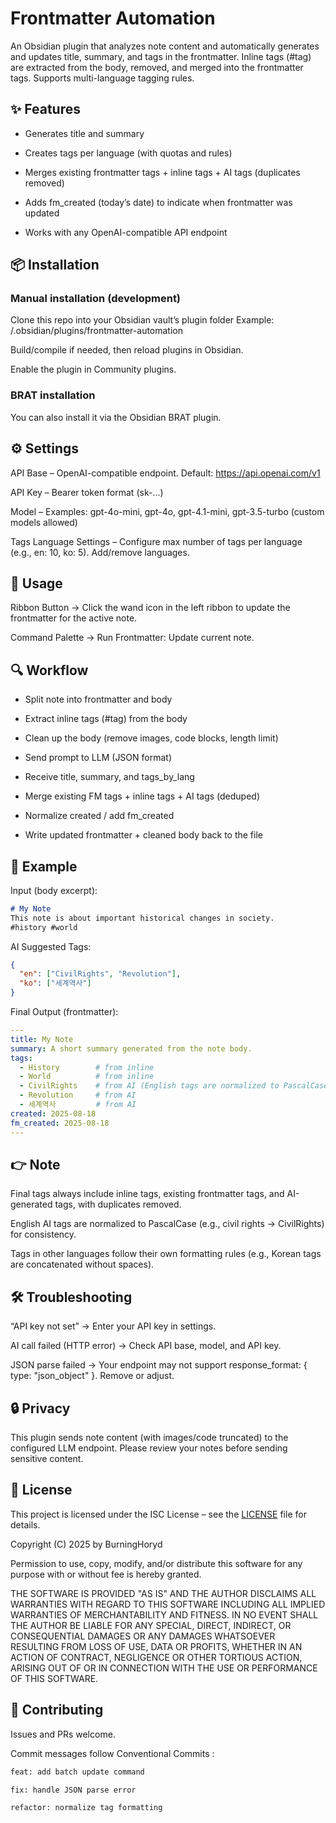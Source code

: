 # Frontmatter Automation

An Obsidian plugin that analyzes note content and automatically generates and updates title, summary, and tags in the frontmatter.
Inline tags (#tag) are extracted from the body, removed, and merged into the frontmatter tags.
Supports multi-language tagging rules.


## ✨ Features

- Generates title and summary

- Creates tags per language (with quotas and rules)

- Merges existing frontmatter tags + inline tags + AI tags (duplicates removed)

- Adds fm_created (today’s date) to indicate when frontmatter was updated

- Works with any OpenAI-compatible API endpoint


## 📦 Installation

### Manual installation (development)

Clone this repo into your Obsidian vault’s plugin folder
Example: <vault>/.obsidian/plugins/frontmatter-automation

Build/compile if needed, then reload plugins in Obsidian.

Enable the plugin in Community plugins.

### BRAT installation

You can also install it via the Obsidian BRAT plugin.


## ⚙️ Settings

API Base – OpenAI-compatible endpoint. Default: https://api.openai.com/v1

API Key – Bearer token format (sk-...)

Model – Examples: gpt-4o-mini, gpt-4o, gpt-4.1-mini, gpt-3.5-turbo (custom models allowed)

Tags Language Settings – Configure max number of tags per language (e.g., en: 10, ko: 5). Add/remove languages.


## 🚀 Usage

Ribbon Button → Click the wand icon in the left ribbon to update the frontmatter for the active note.

Command Palette → Run Frontmatter: Update current note.


## 🔍 Workflow

- Split note into frontmatter and body

- Extract inline tags (#tag) from the body

- Clean up the body (remove images, code blocks, length limit)

- Send prompt to LLM (JSON format)

- Receive title, summary, and tags_by_lang

- Merge existing FM tags + inline tags + AI tags (deduped)

- Normalize created / add fm_created

- Write updated frontmatter + cleaned body back to the file


## 🧪 Example

Input (body excerpt):
```md
# My Note
This note is about important historical changes in society.
#history #world
```

AI Suggested Tags:
```json
{
  "en": ["CivilRights", "Revolution"],
  "ko": ["세계역사"]
}
```

Final Output (frontmatter):
```yaml
---
title: My Note
summary: A short summary generated from the note body.
tags:
  - History        # from inline
  - World          # from inline
  - CivilRights    # from AI (English tags are normalized to PascalCase)
  - Revolution     # from AI
  - 세계역사         # from AI
created: 2025-08-18
fm_created: 2025-08-18
---
```

## 👉 Note

Final tags always include inline tags, existing frontmatter tags, and AI-generated tags, with duplicates removed.

English AI tags are normalized to PascalCase (e.g., civil rights → CivilRights) for consistency.

Tags in other languages follow their own formatting rules (e.g., Korean tags are concatenated without spaces).


## 🛠 Troubleshooting

“API key not set” → Enter your API key in settings.

AI call failed (HTTP error) → Check API base, model, and API key.

JSON parse failed → Your endpoint may not support response_format: { type: "json_object" }. Remove or adjust.


## 🔒 Privacy

This plugin sends note content (with images/code truncated) to the configured LLM endpoint.
Please review your notes before sending sensitive content.


## 📄 License

This project is licensed under the ISC License – see the [LICENSE](./LICENSE) file for details.

Copyright (C) 2025 by BurningHoryd

Permission to use, copy, modify, and/or distribute this software for any purpose with or without fee is hereby granted.

THE SOFTWARE IS PROVIDED "AS IS" AND THE AUTHOR DISCLAIMS ALL WARRANTIES WITH REGARD TO THIS SOFTWARE INCLUDING ALL IMPLIED WARRANTIES OF MERCHANTABILITY AND FITNESS. IN NO EVENT SHALL THE AUTHOR BE LIABLE FOR ANY SPECIAL, DIRECT, INDIRECT, OR CONSEQUENTIAL DAMAGES OR ANY DAMAGES WHATSOEVER RESULTING FROM LOSS OF USE, DATA OR PROFITS, WHETHER IN AN ACTION OF CONTRACT, NEGLIGENCE OR OTHER TORTIOUS ACTION, ARISING OUT OF OR IN CONNECTION WITH THE USE OR PERFORMANCE OF THIS SOFTWARE.


## 🤝 Contributing

Issues and PRs welcome.

Commit messages follow Conventional Commits
:
```txt
feat: add batch update command

fix: handle JSON parse error

refactor: normalize tag formatting
```
